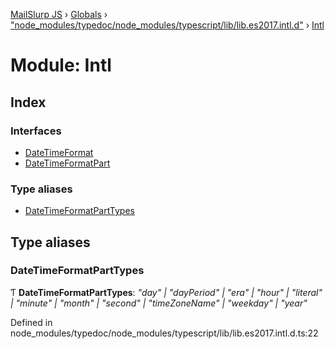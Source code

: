 [MailSlurp JS](../README.md) › [Globals](../globals.md) › ["node_modules/typedoc/node_modules/typescript/lib/lib.es2017.intl.d"](_node_modules_typedoc_node_modules_typescript_lib_lib_es2017_intl_d_.md) › [Intl](_node_modules_typedoc_node_modules_typescript_lib_lib_es2017_intl_d_.intl.md)

# Module: Intl

## Index

### Interfaces

* [DateTimeFormat](../interfaces/_node_modules_typedoc_node_modules_typescript_lib_lib_es2017_intl_d_.intl.datetimeformat.md)
* [DateTimeFormatPart](../interfaces/_node_modules_typedoc_node_modules_typescript_lib_lib_es2017_intl_d_.intl.datetimeformatpart.md)

### Type aliases

* [DateTimeFormatPartTypes](_node_modules_typedoc_node_modules_typescript_lib_lib_es2017_intl_d_.intl.md#datetimeformatparttypes)

## Type aliases

###  DateTimeFormatPartTypes

Ƭ **DateTimeFormatPartTypes**: *"day" | "dayPeriod" | "era" | "hour" | "literal" | "minute" | "month" | "second" | "timeZoneName" | "weekday" | "year"*

Defined in node_modules/typedoc/node_modules/typescript/lib/lib.es2017.intl.d.ts:22
